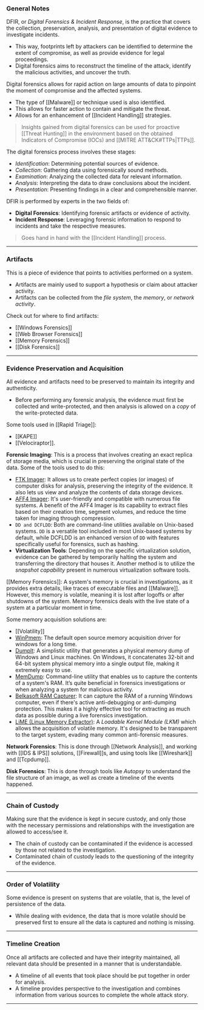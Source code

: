 ### General Notes

DFIR, or *Digital Forensics & Incident Response*, is the practice that covers the collection, preservation, analysis, and presentation of digital evidence to investigate incidents.
- This way, footprints left by attackers can be identified to determine the extent of compromise, as well as provide evidence for legal proceedings.
- Digital forensics aims to reconstruct the timeline of the attack, identify the malicious activities, and uncover the truth.

Digital forensics allows for rapid action on large amounts of data to pinpoint the moment of compromise and the affected systems.
- The type of [[Malware]] or technique used is also identified.
- This allows for faster action to contain and mitigate the threat.
- Allows for an enhancement of [[Incident Handling]] strategies.

> Insights gained from digital forensics can be used for proactive [[Threat Hunting]] in the environment based on the obtained Indicators of Compromise (IOCs) and [[MITRE ATT&CK#TTPs|TTPs]].

The digital forensics process involves these stages:
- *Identification*: Determining potential sources of evidence.
- *Collection*: Gathering data using forensically sound methods.
- *Examination*: Analyzing the collected data for relevant information.
- *Analysis*: Interpreting the data to draw conclusions about the incident.
- *Presentation*: Presenting findings in a clear and comprehensible manner.

DFIR is performed by experts in the two fields of:
- **Digital Forensics**: Identifying forensic artifacts or evidence of activity.
- **Incident Response**: Leveraging forensic information to respond to incidents and take the respective measures.

> Goes hand in hand with the [[Incident Handling]] process.

---
### Artifacts

This is a piece of evidence that points to activities performed on a system.
- Artifacts are mainly used to support a hypothesis or claim about attacker activity.
- Artifacts can be collected from the *file system*, the *memory*, or *network activity*.

Check out for where to find artifacts:
- [[Windows Forensics]]
- [[Web Browser Forensics]]
- [[Memory Forensics]]
- [[Disk Forensics]]

---
### Evidence Preservation and Acquisition

All evidence and artifacts need to be preserved to maintain its integrity and authenticity.
- Before performing any forensic analysis, the evidence must first be collected and write-protected, and then analysis is allowed on a *copy* of the write-protected data.

Some tools used in [[Rapid Triage]]:
- [[KAPE]]
- [[Velociraptor]].

**Forensic Imaging**: This is a process that involves creating an exact replica of storage media, which is crucial in preserving the original state of the data. Some of the tools used to do this:
- [FTK Imager](https://www.exterro.com/ftk-imager): It allows us to create perfect copies (or images) of computer disks for analysis, preserving the integrity of the evidence. It also lets us view and analyze the contents of data storage devices.
- [AFF4 Imager](https://github.com/Velocidex/c-aff4): It's user-friendly and compatible with numerous file systems. A benefit of the AFF4 Imager is its capability to extract files based on their creation time, segment volumes, and reduce the time taken for imaging through compression.
- `DD and DCFLDD`: Both are command-line utilities available on Unix-based systems. `DD` is a versatile tool included in most Unix-based systems by default, while DCFLDD is an enhanced version of `DD` with features specifically useful for forensics, such as hashing.
- **Virtualization Tools**: Depending on the specific virtualization solution, evidence can be gathered by temporarily halting the system and transferring the directory that houses it. Another method is to utilize the *snapshot capability* present in numerous virtualization software tools.

[[Memory Forensics]]: A system's memory is crucial in investigations, as it provides extra details, like traces of executable files and [[Malware]]. However, this memory is volatile, meaning it is lost after logoffs or after shutdowns of the system. Memory forensics deals with the live state of a system at a particular moment in time. 

Some memory acquisition solutions are:
- [[Volatility]]
- [WinPmem](https://github.com/Velocidex/WinPmem): The default open source memory acquisition driver for windows for a long time.
- [DumpIt](https://www.magnetforensics.com/resources/magnet-dumpit-for-windows/): A simplistic utility that generates a physical memory dump of Windows and Linux machines. On Windows, it concatenates 32-bit and 64-bit system physical memory into a single output file, making it extremely easy to use.
- [MemDump](http://www.nirsoft.net/utils/nircmd.html): Command-line utility that enables us to capture the contents of a system's RAM. It’s quite beneficial in forensics investigations or when analyzing a system for malicious activity.
- [Belkasoft RAM Capturer](https://belkasoft.com/ram-capturer): It can capture the RAM of a running Windows computer, even if there's active anti-debugging or anti-dumping protection. This makes it a highly effective tool for extracting as much data as possible during a live forensics investigation.
- [LiME (Linux Memory Extractor)](https://github.com/504ensicsLabs/LiME): A *Loadable Kernel Module (LKM)* which allows the acquisition of volatile memory. It's designed to be transparent to the target system, evading many common anti-forensic measures.

**Network Forensics**: This is done through [[Network Analysis]], and working with [[IDS & IPS]] solutions, [[Firewall]]s, and using tools like [[Wireshark]] and [[Tcpdump]].

**Disk Forensics**: This is done through tools like *Autopsy* to understand the file structure of an image, as well as create a timeline of the events happened.

---
### Chain of Custody

Making sure that the evidence is kept in secure custody, and only those with the necessary permissions and relationships with the investigation are allowed to access/see it.
- The chain of custody can be contaminated if the evidence is accessed by those not related to the investigation.
- Contaminated chain of custody leads to the questioning of the integrity of the evidence.

---
### Order of Volatility

Some evidence is present on systems that are volatile, that is, the level of persistence of the data.
- While dealing with evidence, the data that is more volatile should be preserved first to ensure all the data is captured and nothing is missing.

---
### Timeline Creation

Once all artifacts are collected and have their integrity maintained, all relevant data should be presented in a manner that is understandable.
- A timeline of all events that took place should be put together in order for analysis.
- A timeline provides perspective to the investigation and combines information from various sources to complete the whole attack story.

---
